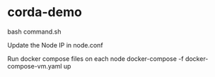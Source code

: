 # corda-demo

bash command.sh

Update the Node IP in node.conf

Run docker compose files on each node
docker-compose -f docker-compose-vm.yaml up
